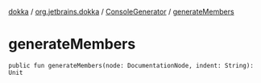 [dokka](../../index.md) / [org.jetbrains.dokka](../index.md) / [ConsoleGenerator](index.md) / [generateMembers](generateMembers.md)

# generateMembers

```
public fun generateMembers(node: DocumentationNode, indent: String): Unit
```
